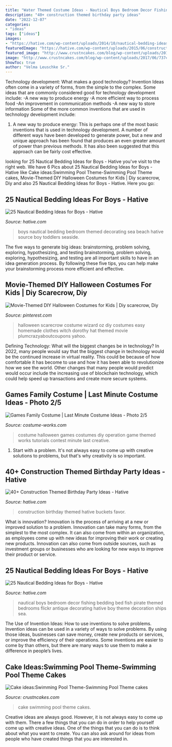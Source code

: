 ```yaml
---
title: "Water Themed Costume Ideas - Nautical Boys Bedroom Decor Fishing Bedding Bed Fish Pirate Themed Bedrooms Flickr Antique Decorating Hative Boy Theme Decoration Ships Sea"
description: "40+ construction themed birthday party ideas"
date: "2022-12-07"
categories:
- "ideas"
tags: ["ideas"]
images:
- "https://hative.com/wp-content/uploads/2014/10/nautical-bedding-ideas/21-nautical-bedding-ideas-for-boys.jpg"
featuredImage: "https://hative.com/wp-content/uploads/2015/06/construction-birthday-party/33-construction-themed-birthday-party.jpg"
featured_image: "http://www.crustncakes.com/blog/wp-content/uploads/2017/06/737ce94cfc8d1fc3e20e6c5be738381d.jpg"
image: "http://www.crustncakes.com/blog/wp-content/uploads/2017/06/737ce94cfc8d1fc3e20e6c5be738381d.jpg"
ShowToc: true
author: "Velma Leuschke Sr."
---
```



Technology development: What makes a good technology?
Invention Ideas often come in a variety of forms, from the simple to the complex. Some ideas that are commonly considered good for technology development include: 
-A new way to produce energy 
-A more efficient way to process food 
-An improvement in communication methods 
-A new way to store information 
Some of the more common inventions that are used in technology development include:


1) A new way to produce energy: This is perhaps one of the most basic inventions that is used in technology development. A number of different ways have been developed to generate power, but a new and unique approach has been found that produces an even greater amount of power than previous methods. It has also been suggested that this approach can be fairly cost effective.

	

		
looking for 25 Nautical Bedding Ideas for Boys - Hative you've visit to the right web. We have 6 Pics about 25 Nautical Bedding Ideas for Boys - Hative like Cake ideas:Swimming Pool Theme-Swimming Pool Theme cakes, Movie-Themed DIY Halloween Costumes for Kids | Diy scarecrow, Diy and also 25 Nautical Bedding Ideas for Boys - Hative. Here you go:
		
    
## 25 Nautical Bedding Ideas For Boys - Hative

<img loading=lazy src="https://hative.com/wp-content/uploads/2014/10/nautical-bedding-ideas/11-nautical-bedding-ideas-for-boys.jpg" onerror="this.onerror=null;this.src='https://tse4.mm.bing.net/th?id=OIP.ayFmTou8Oi48Mi3qIfw1sQHaJ3&amp;pid=15.1';" alt="25 Nautical Bedding Ideas for Boys - Hative">

_Source: hative.com_

>boys nautical bedding bedroom themed decorating sea beach hative source boy toddlers seaside. 

	

The five ways to generate big ideas: brainstorming, problem solving, exploring, hypothesizing, and testing
brainstorming, problem solving, exploring, hypothesizing, and testing are all important skills to have in an idea generation process. By following these five tips, you can help make your brainstorming process more efficient and effective.

    
## Movie-Themed DIY Halloween Costumes For Kids | Diy Scarecrow, Diy

<img loading=lazy src="https://i.pinimg.com/736x/33/e7/4a/33e74aa830ff8034061321383d4fe2bb--halloween-scarecrow-easy-diy-halloween-costumes.jpg" onerror="this.onerror=null;this.src='https://tse1.mm.bing.net/th?id=OIP.1PsyWYL3jyRE92qPXwbiOQHaLJ&amp;pid=15.1';" alt="Movie-Themed DIY Halloween Costumes for Kids | Diy scarecrow, Diy">

_Source: pinterest.com_

>halloween scarecrow costume wizard oz diy costumes easy homemade clothes witch dorothy hat themed movie plumcrazyaboutcoupons yahoo. 

	

Defining Technology: What will the biggest changes be in technology?
In 2022, many people would say that the biggest change in technology would be the continued increase in virtual reality. This could be because of how comfortable it has become to use and how it has been able to revolutionize how we see the world. Other changes that many people would predict would occur include the increasing use of blockchain technology, which could help speed up transactions and create more secure systems.

    
## Games Family Costume | Last Minute Costume Ideas - Photo 2/5

<img loading=lazy src="https://photos.costume-works.com/full/games_family1.jpg" onerror="this.onerror=null;this.src='https://tse3.mm.bing.net/th?id=OIP.iyuntdnOpR9aleNBxT81FgHaLH&amp;pid=15.1';" alt="Games Family Costume | Last Minute Costume Ideas - Photo 2/5">

_Source: costume-works.com_

>costume halloween games costumes diy operation game themed works tutorials contest minute last creative. 

	

1. Start with a problem. It's not always easy to come up with creative solutions to problems, but that's why creativity is so important.

    
## 40+ Construction Themed Birthday Party Ideas - Hative

<img loading=lazy src="https://hative.com/wp-content/uploads/2015/06/construction-birthday-party/33-construction-themed-birthday-party.jpg" onerror="this.onerror=null;this.src='https://tse4.mm.bing.net/th?id=OIP.4YSmrE9tgVoAuVL9-0SeMgHaLH&amp;pid=15.1';" alt="40+ Construction Themed Birthday Party Ideas - Hative">

_Source: hative.com_

>construction birthday themed hative buckets favor. 

	

What is innovation?
Innovation is the process of arriving at a new or improved solution to a problem. Innovation can take many forms, from the simplest to the most complex. It can also come from within an organization, as employees come up with new ideas for improving their work or creating new products. Innovation can also come from outside sources, such as investment groups or businesses who are looking for new ways to improve their product or service.

    
## 25 Nautical Bedding Ideas For Boys - Hative

<img loading=lazy src="https://hative.com/wp-content/uploads/2014/10/nautical-bedding-ideas/21-nautical-bedding-ideas-for-boys.jpg" onerror="this.onerror=null;this.src='https://tse3.mm.bing.net/th?id=OIP.IkFc2uMTMTN8dnnRAOOeJAAAAA&amp;pid=15.1';" alt="25 Nautical Bedding Ideas for Boys - Hative">

_Source: hative.com_

>nautical boys bedroom decor fishing bedding bed fish pirate themed bedrooms flickr antique decorating hative boy theme decoration ships sea. 

	

The Use of Invention Ideas: How to use inventions to solve problems.
Invention ideas can be used in a variety of ways to solve problems. By using those ideas, businesses can save money, create new products or services, or improve the efficiency of their operations. Some inventions are easier to come by than others, but there are many ways to use them to make a difference in people’s lives.

    
## Cake Ideas:Swimming Pool Theme-Swimming Pool Theme Cakes

<img loading=lazy src="http://www.crustncakes.com/blog/wp-content/uploads/2017/06/737ce94cfc8d1fc3e20e6c5be738381d.jpg" onerror="this.onerror=null;this.src='https://tse4.mm.bing.net/th?id=OIP.sUbcLPcBjytqN0hHbr1EogHaKh&amp;pid=15.1';" alt="Cake ideas:Swimming Pool Theme-Swimming Pool Theme cakes">

_Source: crustncakes.com_

>cake swimming pool theme cakes. 

	

Creative ideas are always good. However, it is not always easy to come up with them. There a few things that you can do in order to help yourself come up with creative ideas. One of the things that you can do is to think about what you want to create. You can also ask around for ideas from people who have created things that you are interested in.


